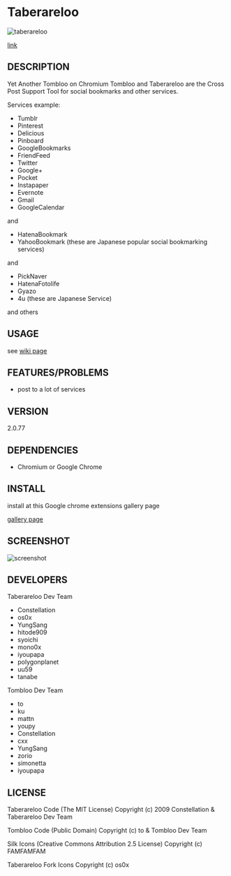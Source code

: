 # Taberareloo

![taberareloo](https://raw.github.com/Constellation/taberareloo/master/src/skin/fork64.png)

[link](https://github.com/Constellation/taberareloo)

## DESCRIPTION

Yet Another Tombloo on Chromium
Tombloo and Taberareloo are the Cross Post Support Tool for social bookmarks and other services.

Services example:

+  Tumblr
+  Pinterest
+  Delicious
+  Pinboard
+  GoogleBookmarks
+  FriendFeed
+  Twitter
+  Google+
+  Pocket
+  Instapaper
+  Evernote
+  Gmail
+  GoogleCalendar

and

+  HatenaBookmark
+  YahooBookmark (these are Japanese popular social bookmarking services)

and

+  PickNaver
+  HatenaFotolife
+  Gyazo
+  4u (these are Japanese Service)

and others

## USAGE

see [wiki page](https://github.com/Constellation/taberareloo/wiki/)

## FEATURES/PROBLEMS

+ post to a lot of services

## VERSION

2.0.77

## DEPENDENCIES

+ Chromium or Google Chrome

## INSTALL

install at this Google chrome extensions gallery page

[gallery page](https://chrome.google.com/webstore/detail/ldcnohnnlpgglecmkldelbmiokgmikno)

## SCREENSHOT

![screenshot](http://farm5.static.flickr.com/4030/4230713294_14aa84791f_o.png)

## DEVELOPERS

Taberareloo Dev Team

+ Constellation
+ os0x
+ YungSang
+ hitode909
+ syoichi
+ mono0x
+ iyoupapa
+ polygonplanet
+ uu59
+ tanabe

Tombloo Dev Team

+ to
+ ku
+ mattn
+ youpy
+ Constellation
+ cxx
+ YungSang
+ zorio
+ simonetta
+ iyoupapa

## LICENSE

Taberareloo Code
(The MIT License)
Copyright (c) 2009 Constellation & Taberareloo Dev Team

Tombloo Code
(Public Domain)
Copyright (c) to & Tombloo Dev Team

Silk Icons
(Creative Commons Attribution 2.5 License)
Copyright (c) FAMFAMFAM

Taberareloo Fork Icons
Copyright (c) os0x

